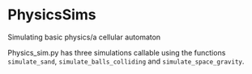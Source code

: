 # PhysicsSims
Simulating basic physics/a cellular automaton

Physics_sim.py has three simulations callable using the functions `simulate_sand`, `simulate_balls_colliding` and `simulate_space_gravity`.
